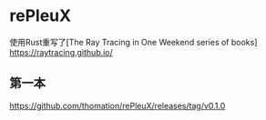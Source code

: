 # rePleuX
使用Rust重写了[The Ray Tracing in One Weekend series of books] https://raytracing.github.io/
## 第一本
https://github.com/thomation/rePleuX/releases/tag/v0.1.0
